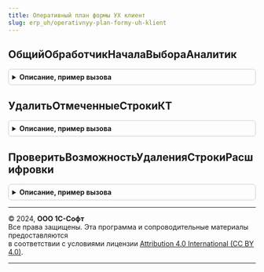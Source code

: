 ```yaml
---
title: Оперативный план формы УХ клиент
slug: erp_uh/operativnyy-plan-formy-uh-klient
---
```



## ОбщийОбработчикНачалаВыбораАналитик
<details style="margin: 1em 0; padding: 0.5em; border: 1px solid #ccc; border-radius: 6px;">

<summary style="font-weight: bold; cursor: pointer;">Описание, пример вызова</summary>

```bsl

Процедура ОбщийОбработчикНачалаВыбораАналитик(Элемент, ДанныеВыбора, СтандартнаяОбработка, ОписаниеКТ, Форма) экспорт Экспорт
```

Пример вызова
```bsl
ОперативныйПланФормыУХКлиент.ОбщийОбработчикНачалаВыбораАналитик(Элемент, ДанныеВыбора, СтандартнаяОбработка, ОписаниеКТ, Форма) экспорт);
```
</details>

## УдалитьОтмеченныеСтрокиКТ
<details style="margin: 1em 0; padding: 0.5em; border: 1px solid #ccc; border-radius: 6px;">

<summary style="font-weight: bold; cursor: pointer;">Описание, пример вызова</summary>

```bsl

// Процедура удаляет помеченные строки кросс-таблицы
Процедура УдалитьОтмеченныеСтрокиКТ(ОписаниеКТ, Форма) экспорт Экспорт
```

Пример вызова
```bsl
ОперативныйПланФормыУХКлиент.УдалитьОтмеченныеСтрокиКТ(ОписаниеКТ, Форма) экспорт);
```
</details>

## ПроверитьВозможностьУдаленияСтрокиРасшифровки
<details style="margin: 1em 0; padding: 0.5em; border: 1px solid #ccc; border-radius: 6px;">

<summary style="font-weight: bold; cursor: pointer;">Описание, пример вызова</summary>

```bsl

// Процедура проверяет возможность удаления строки расшифровки и в случае невозможности устанавливает Отказ = Истина
Процедура ПроверитьВозможностьУдаленияСтрокиРасшифровки(ОписаниеКТ, Форма, СтрокаРасшифровки, Отказ) экспорт Экспорт
```

Пример вызова
```bsl
ОперативныйПланФормыУХКлиент.ПроверитьВозможностьУдаленияСтрокиРасшифровки(ОписаниеКТ, Форма, СтрокаРасшифровки, Отказ) экспорт);
```
</details>

---

© 2024, **ООО 1С-Софт**  
Все права защищены. Эта программа и сопроводительные материалы предоставляются  
в соответствии с условиями лицензии [Attribution 4.0 International (CC BY 4.0)](https://creativecommons.org/licenses/by/4.0/legalcode).

---
